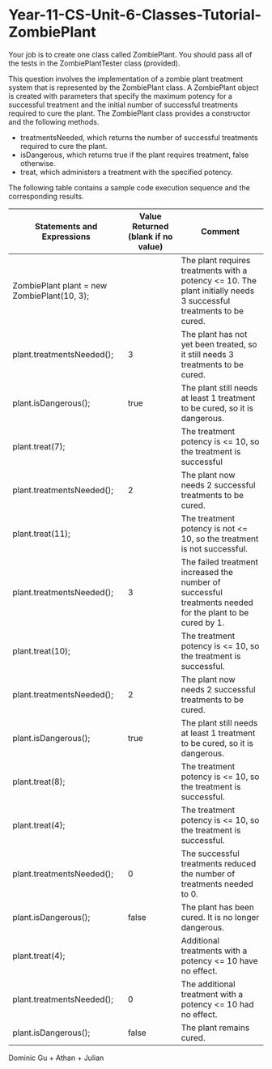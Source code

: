 # Year-11-CS-Unit-6-Classes-Tutorial-ZombiePlant

Your job is to create one class called ZombiePlant. 
You should pass all of the tests in the ZombiePlantTester class (provided).

This question involves the implementation of a zombie plant treatment system that is represented by the ZombiePlant class. A ZombiePlant object is created with parameters that specify the maximum potency for a successful treatment and the initial number of successful treatments required to cure the plant.
The ZombiePlant class provides a constructor and the following methods.

* treatmentsNeeded, which returns the number of successful treatments required to cure the plant.
* isDangerous, which returns true if the plant requires treatment, false otherwise.
* treat, which administers a treatment with the specified potency.

The following table contains a sample code execution sequence and the corresponding results. 

| Statements and Expressions                  | Value Returned (blank if no value) | Comment                  |
| ------------------------------------------- | ---------------------------------- | ------------------------ |
| ZombiePlant plant = new ZombiePlant(10, 3); |                                    | The plant requires treatments with a potency <= 10. The plant initially needs 3 successful treatments to be cured.             |
| plant.treatmentsNeeded();                   | 3                                  | The plant has not yet been treated, so it still needs 3 treatments to be cured.             |
| plant.isDangerous();                        | true                               | The plant still needs at least 1 treatment to be cured, so it is dangerous.
| plant.treat(7);                             |                                    | The treatment potency is <= 10, so the treatment is successful
| plant.treatmentsNeeded();                   | 2                                  | The plant now needs 2 successful treatments to be cured.
| plant.treat(11);                            |                                    | The treatment potency is not <= 10, so the treatment is not successful.
| plant.treatmentsNeeded();                   | 3                                  | The failed treatment increased the number of successful treatments needed for the plant to be cured by 1.
| plant.treat(10);                            |                                    | The treatment potency is <= 10, so the treatment is successful.
| plant.treatmentsNeeded();                   | 2                                  | The plant now needs 2 successful treatments to be cured.
| plant.isDangerous();                        | true                               | The plant still needs at least 1 treatment to be cured, so it is dangerous. 
| plant.treat(8);                             |                                    | The treatment potency is <= 10, so the treatment is successful.
| plant.treat(4);                             |                                    | The treatment potency is <= 10, so the treatment is successful.
| plant.treatmentsNeeded();                   | 0                                  | The successful treatments reduced the number of treatments needed to 0.
| plant.isDangerous();                        | false                              | The plant has been cured. It is no longer dangerous. 
| plant.treat(4);                             |                                    | Additional treatments with a potency <= 10 have no effect.
| plant.treatmentsNeeded();                   | 0                                  | The additional treatment with a potency <= 10 had no effect.
| plant.isDangerous();                        | false                              | The plant remains cured.



Dominic Gu + Athan + Julian
